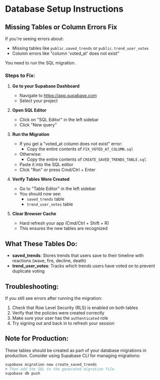# Database Setup Instructions

## Missing Tables or Column Errors Fix

If you're seeing errors about:
- Missing tables like `public.saved_trends` or `public.trend_user_votes`
- Column errors like "column 'voted_at' does not exist"

You need to run the SQL migration.

### Steps to Fix:

1. **Go to your Supabase Dashboard**
   - Navigate to https://app.supabase.com
   - Select your project

2. **Open SQL Editor**
   - Click on "SQL Editor" in the left sidebar
   - Click "New query"

3. **Run the Migration**
   - If you get a "voted_at column does not exist" error:
     - Copy the entire contents of `FIX_VOTED_AT_COLUMN.sql`
   - Otherwise:
     - Copy the entire contents of `CREATE_SAVED_TRENDS_TABLE.sql`
   - Paste it into the SQL editor
   - Click "Run" or press Cmd/Ctrl + Enter

4. **Verify Tables Were Created**
   - Go to "Table Editor" in the left sidebar
   - You should now see:
     - `saved_trends` table
     - `trend_user_votes` table

5. **Clear Browser Cache**
   - Hard refresh your app (Cmd/Ctrl + Shift + R)
   - This ensures the new tables are recognized

## What These Tables Do:

- **saved_trends**: Stores trends that users save to their timeline with reactions (wave, fire, decline, death)
- **trend_user_votes**: Tracks which trends users have voted on to prevent duplicate voting

## Troubleshooting:

If you still see errors after running the migration:

1. Check that Row Level Security (RLS) is enabled on both tables
2. Verify that the policies were created correctly
3. Make sure your user has the `authenticated` role
4. Try signing out and back in to refresh your session

## Note for Production:

These tables should be created as part of your database migrations in production. Consider using Supabase CLI for managing migrations:

```bash
supabase migration new create_saved_trends
# Then add the SQL to the generated migration file
supabase db push
```